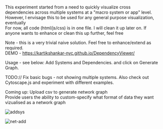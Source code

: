 This experiment started from a need to quickly visualize cross dependencies across multiple systems at a "macro system or app" level. <br>
However, I envisage this to be used for any general purpose visualization, eventually <br>
For now, all code (html/js/css) is in one file. I will clean it up later on. If anyone wants to enhance or clean this up further, feel free <br>

Note - this is a very trivial naive solution. Feel free to enhance/extend as required. <br>
DEMO - https://kartikshankar-nyc.github.io/DependencyViewer/<br>

Usage - see below: Add Systems and Dependencies. and click on Generate Graph.<br>

TODO://
Fix basic bugs - not showing multiple systems. 
Also check out Cytoscape.js and experiment with different examples.

Coming up: 
Upload csv to generate network graph<br>
Provide users the ability to custom-specify what format of data they want vizualised as a network graph



![addsys](https://github.com/user-attachments/assets/173380db-fa65-439f-a923-e0afcf6feef0)



![net-add](https://github.com/user-attachments/assets/891dafdc-3e3c-449f-a075-84ffe8e998b1)
